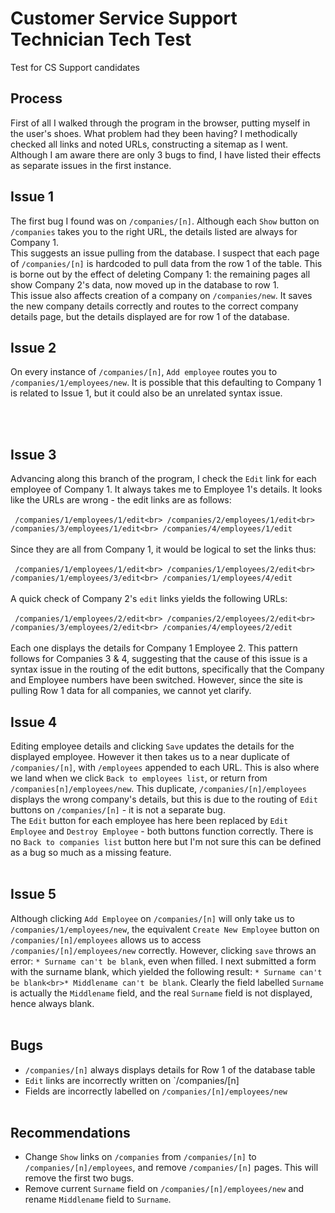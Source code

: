 # Customer Service Support Technician Tech Test
Test for CS Support candidates

## Process

First of all I walked through the program in the browser, putting myself in the user's shoes. What problem had they been having? I methodically checked all links and noted URLs, constructing a sitemap as I went. Although I am aware there are only 3 bugs to find, I have listed their effects as separate issues in the first instance.

## Issue 1

The first bug I found was on `/companies/[n]`. Although each `Show` button on `/companies` takes you to the right URL, the details listed are always for Company 1.
<br>
This suggests an issue pulling from the database. I suspect that each page of `/companies/[n]` is hardcoded to pull data from the row 1 of the table. This is borne out by the effect of deleting Company 1: the remaining pages all show Company 2's data, now moved up in the database to row 1.
<br>
This issue also affects creation of a company on `/companies/new`. It saves the new company details correctly and routes to the correct company details page, but the details displayed are for row 1 of the database.

## Issue 2

On every instance of `/companies/[n]`, `Add employee` routes you to `/companies/1/employees/new`. It is possible that this defaulting to Company 1 is related to Issue 1, but it could also be an unrelated syntax issue. 

<br><br>

## Issue 3

Advancing along this branch of the program, I check the `Edit` link for each employee of Company 1. It always takes me to Employee 1's details. It looks like the URLs are wrong - the edit links are as follows:
<br><br>```
/companies/1/employees/1/edit<br>
/companies/2/employees/1/edit<br>
/companies/3/employees/1/edit<br>
/companies/4/employees/1/edit```
<br><br>
Since they are all from Company 1, it would be logical to set the links thus:
<br><br>```
/companies/1/employees/1/edit<br>
/companies/1/employees/2/edit<br>
/companies/1/employees/3/edit<br>
/companies/1/employees/4/edit```
<br><br>
A quick check of Company 2's `edit` links yields the following URLs:
<br><br>```
/companies/1/employees/2/edit<br>
/companies/2/employees/2/edit<br>
/companies/3/employees/2/edit<br>
/companies/4/employees/2/edit```
<br><br>
Each one displays the details for Company 1 Employee 2. This pattern follows for Companies 3 & 4, suggesting that the cause of this issue is a syntax issue in the routing of the edit buttons, specifically that the Company and Employee numbers have been switched. However, since the site is pulling Row 1 data for all companies, we cannot yet clarify.<br>

## Issue 4

Editing employee details and clicking `Save` updates the details for the displayed employee. However it then takes us to a near duplicate of `/companies/[n]`, with `/employees` appended to each URL. This is also where we land when we click `Back to employees list`, or return from `/companies[n]/employees/new`. This duplicate, `/companies/[n]/employees` displays the wrong company's details, but this is due to the routing of `Edit` buttons on `/companies/[n]` - it is not a separate bug.<br>
The `Edit` button for each employee has here been replaced by `Edit Employee` and `Destroy Employee` - both buttons function correctly. There is no `Back to companies list` button here but I'm not sure this can be defined as a bug so much as a missing feature.
<br><br>

## Issue 5

Although clicking `Add Employee` on `/companies/[n]` will only take us to `/companies/1/employees/new`, the equivalent `Create New Employee` button on `/companies/[n]/employees` allows us to access `/companies/[n]/employees/new` correctly. However, clicking `save` throws an error: `* Surname can't be blank`, even when filled. I next submitted a form with the surname blank, which yielded the following result: `* Surname can't be blank<br>* Middlename can't be blank`. Clearly the field labelled `Surname` is actually the `Middlename` field, and the real `Surname` field is not displayed, hence always blank.
<br><br>

## Bugs

* `/companies/[n]` always displays details for Row 1 of the database table
* `Edit` links are incorrectly written on `/companies/[n]
* Fields are incorrectly labelled on `/companies/[n]/employees/new`
<br><br>

## Recommendations

* Change `Show` links on `/companies` from `/companies/[n]` to `/companies/[n]/employees`, and remove `/companies/[n]` pages. This will remove the first two bugs.
* Remove current `Surname` field on `/companies/[n]/employees/new` and rename `Middlename` field to `Surname`.